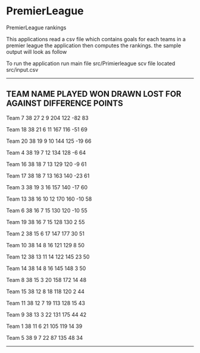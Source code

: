# PremierLeague
PremierLeague rankings

This applications read a csv file which contains goals for each teams in a premier league the application then computes the rankings. 
the sample output will look as follow

To run the application run main file src/Primierleague
scv file located src/input.csv


--------------------------------------------------------------------------------------------------------------
 TEAM NAME     PLAYED        WON      DRAWN       LOST        FOR    AGAINST DIFFERENCE     POINTS
--------------------------------------------------------------------------------------------------------------
Team 7             38         27          2          9        204        122        -82         83

Team 18            38         21          6         11        167        116        -51         69

Team 20            38         19          9         10        144        125        -19         66

Team 4             38         19          7         12        134        128         -6         64

Team 16            38         18          7         13        129        120         -9         61

Team 17            38         18          7         13        163        140        -23         61

Team 3             38         19          3         16        157        140        -17         60

Team 13            38         16         10         12        170        160        -10         58

Team 6             38         16          7         15        130        120        -10         55

Team 19            38         16          7         15        128        130          2         55

Team 2             38         15          6         17        147        177         30         51

Team 10            38         14          8         16        121        129          8         50

Team 12            38         13         11         14        122        145         23         50

Team 14            38         14          8         16        145        148          3         50

Team 8             38         15          3         20        158        172         14         48

Team 15            38         12          8         18        118        120          2         44

Team 11            38         12          7         19        113        128         15         43

Team 9             38         13          3         22        131        175         44         42

Team 1             38         11          6         21        105        119         14         39

Team 5             38          9          7         22         87        135         48         34

--------------------------------------------------------------------------------------------------------------

